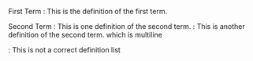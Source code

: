 First Term
: This is the definition of the first term.

Second Term
: This is one definition of the second term.
: This is another definition of the second term.
which is multiline

: This is not a correct definition list
